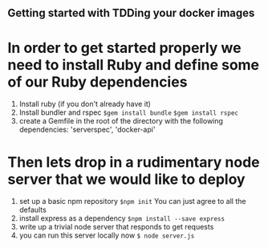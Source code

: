 ## Getting started with TDDing your docker images

# In order to get started properly we need to install Ruby and define some of our Ruby dependencies

1. Install ruby (if you don't already have it)
2. Install bundler and rspec `$gem install bundle` `$gem install rspec`
3. create a Gemfile in the root of the directory with the following dependencies: 'serverspec', 'docker-api'

# Then lets drop in a rudimentary node server that we would like to deploy

1. set up a basic npm repository `$npm init` You can just agree to all the defaults
2. install express as a dependency `$npm install --save express`
3. write up a trivial node server that responds to get requests
4. you can run this server locally now `$ node server.js`
